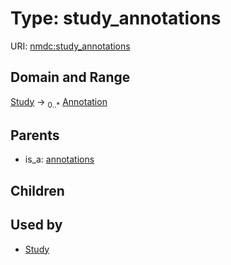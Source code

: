 
# Type: study_annotations




URI: [nmdc:study_annotations](https://microbiomedata/meta/study_annotations)


## Domain and Range

[Study](Study.md) ->  <sub>0..*</sub> [Annotation](Annotation.md)

## Parents

 *  is_a: [annotations](annotations.md)

## Children


## Used by

 * [Study](Study.md)
